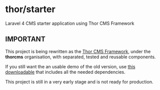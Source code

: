 thor/starter
======

Laravel 4 CMS starter application using Thor CMS Framework
  
## IMPORTANT

This project is being rewritten as the [Thor CMS Framework](https://github.com/thorcms), under the   **thorcms** organisation, with separated, tested and reusable components.

If you still want the an usable demo of the old version, use [this downloadable](https://github.com/thorcms/starter/releases/download/0.1.0/thorfw-0.1.0.zip) that includes all the needed dependencies.

This project is still in a very early stage and is not ready for production.
